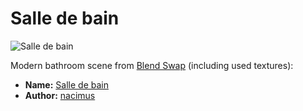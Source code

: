 Salle de bain
=============

![Salle de bain](https://www.janwalter.org/assets/salle_de_bain_cycles.png)

Modern bathroom scene from [Blend Swap](http://www.blendswap.com)
(including used textures):

* **Name:** [Salle de bain](http://www.blendswap.com/blends/view/73937)
* **Author:** [nacimus](http://www.blendswap.com/users/view/nacimus)
